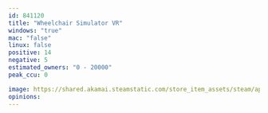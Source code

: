 ```yaml
---
id: 841120
title: "Wheelchair Simulator VR"
windows: "true"
mac: "false"
linux: false
positive: 14
negative: 5
estimated_owners: "0 - 20000"
peak_ccu: 0

image: https://shared.akamai.steamstatic.com/store_item_assets/steam/apps/841120/header.jpg?t=1536245896
opinions:
---
```

